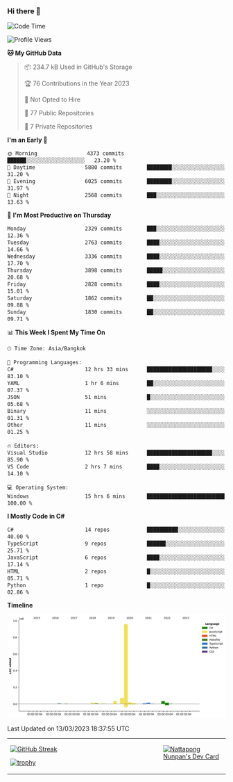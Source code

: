 ### Hi there 👋

<!--START_SECTION:waka-->
![Code Time](http://img.shields.io/badge/Code%20Time-471%20hrs%2018%20mins-blue)

![Profile Views](http://img.shields.io/badge/Profile%20Views-0-blue)

**🐱 My GitHub Data** 

> 📦 234.7 kB Used in GitHub's Storage 
 > 
> 🏆 76 Contributions in the Year 2023
 > 
> 🚫 Not Opted to Hire
 > 
> 📜 77 Public Repositories 
 > 
> 🔑 7 Private Repositories 
 > 
**I'm an Early 🐤** 

```text
🌞 Morning                4373 commits        ██████░░░░░░░░░░░░░░░░░░░   23.20 % 
🌆 Daytime                5880 commits        ████████░░░░░░░░░░░░░░░░░   31.20 % 
🌃 Evening                6025 commits        ████████░░░░░░░░░░░░░░░░░   31.97 % 
🌙 Night                  2568 commits        ███░░░░░░░░░░░░░░░░░░░░░░   13.63 % 
```
📅 **I'm Most Productive on Thursday** 

```text
Monday                   2329 commits        ███░░░░░░░░░░░░░░░░░░░░░░   12.36 % 
Tuesday                  2763 commits        ████░░░░░░░░░░░░░░░░░░░░░   14.66 % 
Wednesday                3336 commits        ████░░░░░░░░░░░░░░░░░░░░░   17.70 % 
Thursday                 3898 commits        █████░░░░░░░░░░░░░░░░░░░░   20.68 % 
Friday                   2828 commits        ████░░░░░░░░░░░░░░░░░░░░░   15.01 % 
Saturday                 1862 commits        ██░░░░░░░░░░░░░░░░░░░░░░░   09.88 % 
Sunday                   1830 commits        ██░░░░░░░░░░░░░░░░░░░░░░░   09.71 % 
```


📊 **This Week I Spent My Time On** 

```text
🕑︎ Time Zone: Asia/Bangkok

💬 Programming Languages: 
C#                       12 hrs 33 mins      █████████████████████░░░░   83.10 % 
YAML                     1 hr 6 mins         ██░░░░░░░░░░░░░░░░░░░░░░░   07.37 % 
JSON                     51 mins             █░░░░░░░░░░░░░░░░░░░░░░░░   05.68 % 
Binary                   11 mins             ░░░░░░░░░░░░░░░░░░░░░░░░░   01.31 % 
Other                    11 mins             ░░░░░░░░░░░░░░░░░░░░░░░░░   01.25 % 

🔥 Editors: 
Visual Studio            12 hrs 58 mins      █████████████████████░░░░   85.90 % 
VS Code                  2 hrs 7 mins        ████░░░░░░░░░░░░░░░░░░░░░   14.10 % 

💻 Operating System: 
Windows                  15 hrs 6 mins       █████████████████████████   100.00 % 
```

**I Mostly Code in C#** 

```text
C#                       14 repos            ██████████░░░░░░░░░░░░░░░   40.00 % 
TypeScript               9 repos             ██████░░░░░░░░░░░░░░░░░░░   25.71 % 
JavaScript               6 repos             ████░░░░░░░░░░░░░░░░░░░░░   17.14 % 
HTML                     2 repos             █░░░░░░░░░░░░░░░░░░░░░░░░   05.71 % 
Python                   1 repo              █░░░░░░░░░░░░░░░░░░░░░░░░   02.86 % 
```



**Timeline**

![Lines of Code chart](https://raw.githubusercontent.com/aixasz/aixasz/main/assets/bar_graph.png)


 Last Updated on 13/03/2023 18:37:55 UTC
<!--END_SECTION:waka-->

<table>
<tr>
<td width="70%" valign="top">
 
 [![GitHub Streak](http://github-readme-streak-stats.herokuapp.com?user=aixasz&theme=github-dark&hide_border=true&date_format=%5BY%20%5DM%20j)](https://git.io/streak-stats)

 [![trophy](https://github-profile-trophy.vercel.app/?username=aixasz&theme=onedark)](https://github.com/ryo-ma/github-profile-trophy)
 </td>
<td width="30%" valign="top">
 
<a href="https://app.daily.dev/aixasz"><img src="https://api.daily.dev/devcards/403207936e6547c9a85ea449e9f3abe8.png?r=re8" alt="Nattapong Nunpan's Dev Card"/></a>

 </td>
</tr>
</table>
 
